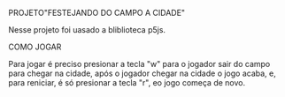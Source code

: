 PROJETO"FESTEJANDO DO CAMPO A CIDADE"

Nesse projeto foi uasado a bliblioteca p5js.

COMO JOGAR

Para jogar é preciso presionar a tecla "w" para o jogador sair do campo para chegar na cidade, após o jogador chegar na cidade o jogo acaba, e, para reniciar, é só presionar a tecla "r", eo jogo começa de novo.
